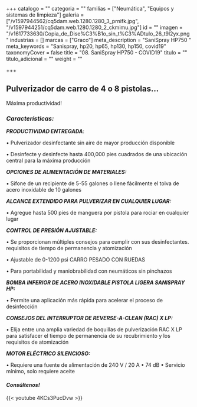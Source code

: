 +++
catalogo = ""
categoria = ""
familias = ["Neumática", "Equipos y sistemas de limpieza"]
galeria = ["/v1597944562/cq5dam.web.1280.1280_3_prnifk.jpg", "/v1597944251/cq5dam.web.1280.1280_2_ckmimu.jpg"]
id = ""
imagen = "/v1617733630/Copia_de_Dise%C3%B1o_sin_t%C3%ADtulo_26_t9l2yx.png"
industrias = []
marcas = ["Graco"]
meta_description = "SaniSpray HP750 "
meta_keywords = "Sanispray, hp20, hp65, hp130, hp150, covid19"
taxonomyCover = false
title = "08. SaniSpray HP750 - COVID19"
titulo = ""
titulo_adicional = ""
weight = ""

+++
## **Pulverizador de carro de 4 o 8 pistolas...**

Máxima productividad!

### **_Características:_**

**_PRODUCTIVIDAD ENTREGADA_**:

• Pulverizador desinfectante sin aire de mayor producción disponible

• Desinfecte y desinfecte hasta 400,000 pies cuadrados de una ubicación central para la máxima producción

**_OPCIONES DE ALIMENTACIÓN DE MATERIALES:_**

• Sifone de un recipiente de 5-55 galones o llene fácilmente el tolva de acero inoxidable de 10 galones

**_ALCANCE EXTENDIDO PARA PULVERIZAR EN CUALQUIER LUGAR:_**

• Agregue hasta 500 pies de manguera por pistola para rociar en cualquier lugar

**_CONTROL DE PRESIÓN AJUSTABLE:_**

• Se proporcionan múltiples consejos para cumplir con sus desinfectantes. requisitos de tiempo de permanencia y atomización

• Ajustable de 0-1200 psi CARRO PESADO CON RUEDAS

• Para portabilidad y maniobrabilidad con neumáticos sin pinchazos

**_BOMBA INFERIOR DE ACERO INOXIDABLE PISTOLA LIGERA SANISPRAY HP:_**

• Permite una aplicación más rápida para acelerar el proceso de desinfección

**_CONSEJOS DEL INTERRUPTOR DE REVERSE-A-CLEAN (RAC) X LP:_**

• Elija entre una amplia variedad de boquillas de pulverización RAC X LP para satisfacer el tiempo de permanencia de su recubrimiento y los requisitos de atomización

**_MOTOR ELÉCTRICO SILENCIOSO:_**

• Requiere una fuente de alimentación de 240 V / 20 A • 74 dB • Servicio mínimo, solo requiere aceite

#### **_Consúltenos!_** 

{{< youtube 4KCs3PucDvw >}}